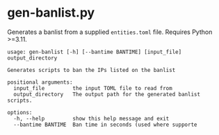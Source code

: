 # gen-banlist.py

Generates a banlist from a supplied `entities.toml` file. Requires Python >=3.11.

```
usage: gen-banlist [-h] [--bantime BANTIME] [input_file] output_directory

Generates scripts to ban the IPs listed on the banlist

positional arguments:
  input_file         the input TOML file to read from
  output_directory   The output path for the generated banlist scripts.

options:
  -h, --help         show this help message and exit
  --bantime BANTIME  Ban time in seconds (used where supporte
```
